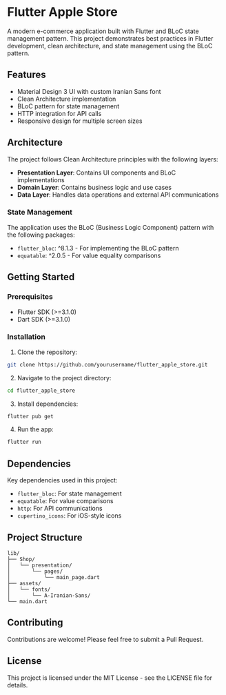 # Flutter Apple Store

A modern e-commerce application built with Flutter and BLoC state management pattern. This project demonstrates best practices in Flutter development, clean architecture, and state management using the BLoC pattern.

## Features

- Material Design 3 UI with custom Iranian Sans font
- Clean Architecture implementation
- BLoC pattern for state management
- HTTP integration for API calls
- Responsive design for multiple screen sizes

## Architecture

The project follows Clean Architecture principles with the following layers:

- **Presentation Layer**: Contains UI components and BLoC implementations
- **Domain Layer**: Contains business logic and use cases
- **Data Layer**: Handles data operations and external API communications

### State Management

The application uses the BLoC (Business Logic Component) pattern with the following packages:
- `flutter_bloc`: ^8.1.3 - For implementing the BLoC pattern
- `equatable`: ^2.0.5 - For value equality comparisons

## Getting Started

### Prerequisites

- Flutter SDK (>=3.1.0)
- Dart SDK (>=3.1.0)

### Installation

1. Clone the repository:
```bash
git clone https://github.com/yourusername/flutter_apple_store.git
```

2. Navigate to the project directory:
```bash
cd flutter_apple_store
```

3. Install dependencies:
```bash
flutter pub get
```

4. Run the app:
```bash
flutter run
```

## Dependencies

Key dependencies used in this project:

- `flutter_bloc`: For state management
- `equatable`: For value comparisons
- `http`: For API communications
- `cupertino_icons`: For iOS-style icons

## Project Structure

```
lib/
├── Shop/
│   └── presentation/
│       └── pages/
│           └── main_page.dart
├── assets/
│   └── fonts/
│       └── A-Iranian-Sans/
└── main.dart
```

## Contributing

Contributions are welcome! Please feel free to submit a Pull Request.

## License

This project is licensed under the MIT License - see the LICENSE file for details.
